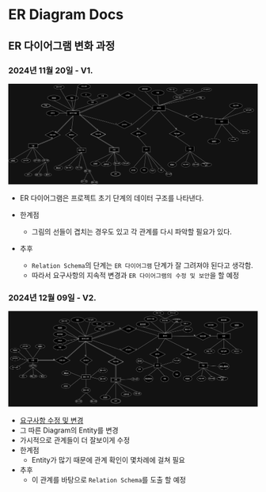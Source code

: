 # ER Diagram Docs

## ER 다이어그램 변화 과정

### 2024년 11월 20일 - V1.
![ER Diagram 20241120](./imgs/20241120-v1.jpeg)
- ER 다이어그램은 프로젝트 초기 단계의 데이터 구조를 나타낸다.

- 한계점
     - 그림의 선들이 겹치는 경우도 있고 각 관계를 다시 파악할 필요가 있다.
- 추후
     - `Relation Schema`의 단계는 `ER 다이어그램` 단계가 잘 그려져야 된다고 생각함.
     - 따라서 요구사항의 지속적 변경과 `ER 다이어그램의 수정 및 보안`을 할 예정
     
### 2024년 12월 09일 - V2.
![ER Diagram 20241209](./imgs/20241209-v2.jpeg)
- [요구사항 수정 및 변경](요구사항.md)
- 그 따른 Diagram의 Entity를 변경
- 가시적으로 관계들이 더 잘보이게 수정
- 한계점
     - Entity가 많기 때문에 관계 확인이 몇차례에 걸쳐 필요
- 추후
     - 이 관계를 바탕으로 `Relation Schema`를 도출 할 예정